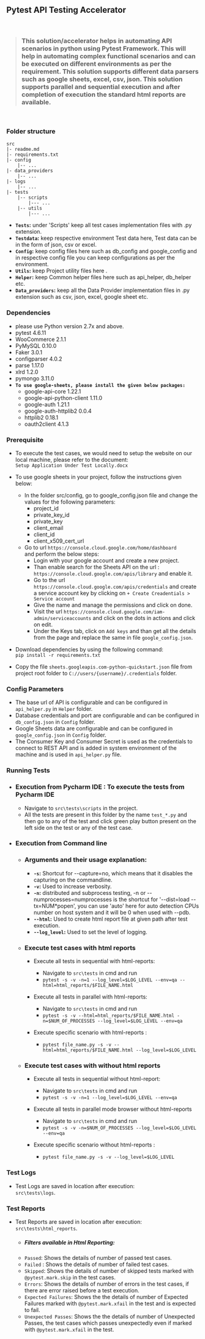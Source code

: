 ## Pytest API Testing Accelerator

<br/>

>### This solution/accelerator helps in automating API scenarios in python using Pytest Framework. This will help in automating complex functional scenarios and can be executed on different environments as per the requirement. This solution supports different data parsers such as google sheets, excel, csv, json. This solution supports parallel and sequential execution and after completion of execution the standard html reports are available.


<br />

### Folder structure
    src
    |- readme.md
    |- requirements.txt
    |- config
        |-- ...                  
    |- data_providers
        |-- ...
    |- logs
        |-- ...               
    |- tests
        |-- scripts
            |--- ...
        |-- utils
            |--- ...
 
- **`Tests`:** under 'Scripts' keep all test cases implementation files with .py extension.
- **`Testdata`:** keep respective environment Test data here, Test data can be in the form of json, csv or excel. 
- **`Config`:** keep config files here such as db_config and google_config and in respective config file you can keep configurations as per the environment.
- **`Utils`:** keep Project utility files here .
- **`Helper`:** keep Common helper files here such as api_helper, db_helper etc.
- **`Data_providers`:** keep all the Data Provider implementation files in .py extension such as csv, json, excel, google sheet etc.

### Dependencies
-   please use Python version 2.7x and above.
-   pytest 4.6.11
-   WooCommerce 2.1.1
- 	PyMySQL 0.10.0
-   Faker 3.0.1
-   configparser 4.0.2
-   parse 1.17.0
-   xlrd 1.2.0
-   pymongo 3.11.0
- **`To use google-sheets, please install the given below packages:`**
  -   google-api-core 1.22.1
  -   google-api-python-client 1.11.0
  -   google-auth 1.21.1
  -   google-auth-httplib2 0.0.4
  -   httplib2 0.18.1
  -   oauth2client 4.1.3


### Prerequisite
- To execute the test cases, we would need to setup the website on our local machine, please refer to the document:<br />```Setup Application Under Test Locally.docx```

- To use google sheets in your project, follow the instructions given below:
  - In the folder src/config, go to google_config.json file and change the values for the following parameters:
    - project_id
    - private_key_id
    - private_key
    - client_email
    - client_id
    - client_x509_cert_url
  - Go to url ```https://console.cloud.google.com/home/dashboard``` <br /> and perform the below steps:
    - Login with your google account and create a new project.
    - Than enable search for the Sheets API on the url : ```https://console.cloud.google.com/apis/library``` and enable it.
    - Go to the url ```https://console.cloud.google.com/apis/credentials``` and create a service account key by clicking on `+ Create Creadentials > Service account`
    - Give the name and manage the permissions and click on done.
    - Visit the url ```https://console.cloud.google.com/iam-admin/serviceaccounts``` and click on the dots in actions and click on edit.
    - Under the Keys tab, click on `Add keys` and than get all the details from the page and replace the same in file `google_config.json`.<br/>  


- Download dependencies by using the following command: <br />`pip install -r requirements.txt`
- Copy the file ```sheets.googleapis.com-python-quickstart.json``` file from project root folder to ```C://users/{username}/.credentials``` folder.

### Config Parameters
- The base url of API is configurable and can be configured in `api_helper.py` in `Helper` folder.
- Database credentials and port are configurable and can be configured in `db_config.json` in `Config` folder.
- Google Sheets data are configurable and can be configured in `google_config.json` in `Config` folder.
- The Consumer Key and Consumer Secret is used as the credentials to connect to REST API and is added in system environment of the machine and is used in `api_helper.py` file. 


### Running Tests

- ### Execution from Pycharm IDE : To execute the tests from Pycharm IDE
  -   Navigate to `src\tests\scripts` in the project.
  -   All the tests are present in this folder by the name `test_*.py` and then go to any of the test and click green play button present on the left side on the test or any of the test case.

- ### Execution from Command line
  - ### Arguments and their usage explanation:
    -   **`-s`:** Shortcut for --capture=no, which means that it disables the capturing on the commandline.
    -   **`-v`:** Used to increase verbosity.
    -   **`-n`:** distributed and subprocess testing, -n or --numprocesses=numprocesses  is the shortcut for '--dist=load --tx=NUM*popen', you can use 'auto' here for auto detection CPUs number on host system and it will be 0 when used with --pdb.
    - **`--html`:** Used to create html report file at given path after test execution.
    - **`--log_level`:** Used to set the level of logging.<br/>


  - ### Execute test cases with html reports
    - Execute all tests in sequential with html-reports: 
      - Navigate to `src\tests` in cmd and run
      - ```pytest -s -v -n=1 --log_level=$LOG_LEVEL --env=qa --html=html_reports/$FILE_NAME.html```
  
    - Execute all tests in parallel with html-reports:
      -  Navigate to `src\tests` in cmd and run
      -   ```pytest -s -v --html=html_reports/$FILE_NAME.html -n=$NUM_OF_PROCESSES --log_level=$LOG_LEVEL --env=qa```

    - Execute specific scenario with html-reports :
      -  ```pytest file_name.py -s -v --html=html_reports/$FILE_NAME.html --log_level=$LOG_LEVEL```
  
  - ### Execute test cases with without html reports
    - Execute all tests in sequential without html-report:
      -  Navigate to `src\tests` in cmd and run
      -   ```pytest -s -v -n=1 --log_level=$LOG_LEVEL --env=qa```
  
    - Execute all tests in parallel mode browser without html-reports
      -  Navigate to `src\tests` in cmd and run
        -  ```pytest -s -v -n=$NUM_OF_PROCESSES --log_level=$LOG_LEVEL --env=qa```

    - Execute specific scenario without html-reports :<br />
       - ```pytest file_name.py -s -v --log_level=$LOG_LEVEL```
  
  
### Test Logs
-   Test Logs are saved in location after execution: <br />`src\tests\logs`.

### Test Reports
-   Test Reports are saved in location after execution: <br />`src\tests\html_reports`.
    
    - ##### Filters available in Html Reporting:
    - `Passed`: Shows the details of number of passed test cases. 
    - `Failed` : Shows the details of number of failed test cases.
    - `Skipped`: Shows the details of number of skipped tests marked with `@pytest.mark.skip` in the test cases. 
    - `Errors`: Shows the details of number of errors in the test cases, if there are error raised before a test execution.
    - `Expected Failures`: Shows the the details of number of Expected Failures marked with `@pytest.mark.xfail` in the test and is expected to fail.
    - `Unexpected Passes`: Shows the the details of number of Unexpected Passes, the test cases which passes unexpectedly even if marked with `@pytest.mark.xfail` in the test.